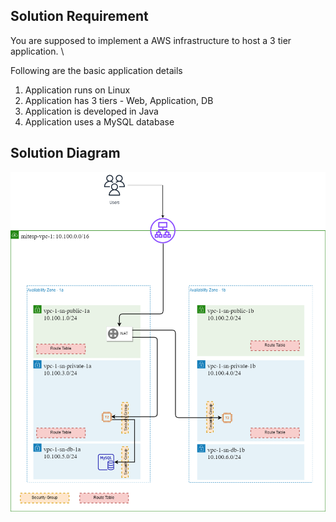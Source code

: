 
## Solution Requirement
You are supposed to implement a AWS infrastructure to host a 3 tier application. \

Following are the basic application details
1. Application runs on Linux
2. Application has 3 tiers - Web, Application, DB
3. Application is developed in Java
4. Application uses a MySQL database


## Solution Diagram
![Lab Solution Part 1](images/aws-lab-solution_part_1.png)


